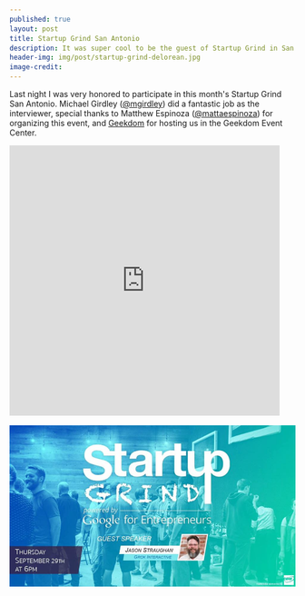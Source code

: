 ```yaml
---
published: true
layout: post
title: Startup Grind San Antonio
description: It was super cool to be the guest of Startup Grind in San Antonio last night.
header-img: img/post/startup-grind-delorean.jpg
image-credit: 
---
```


Last night I was very honored to participate in this month's Startup Grind San Antonio. Michael Girdley ([@mgirdley](https://twitter.com/mgirdley)) did a fantastic job as the interviewer, special thanks to Matthew Espinoza ([@mattaespinoza](https://twitter.com/mattaespinoza)) for organizing this event, and [Geekdom](https://geekdom.com/) for hosting us in the Geekdom Event Center.

<iframe src="https://www.facebook.com/plugins/video.php?href=https%3A%2F%2Fwww.facebook.com%2FSAStartupGrind%2Fvideos%2F1091916914237903%2F&show_text=0&width=476" width="476" height="476" style="border:none;overflow:hidden" scrolling="no" frameborder="0" allowTransparency="true" allowFullScreen="true"></iframe>

![Startup Grind San Antonio Jason Straughan](/img/post/startup-grind-jason-straughan.jpg)
